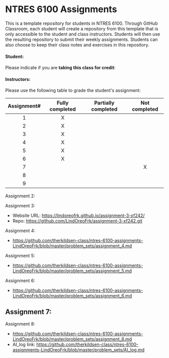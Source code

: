 # NTRES 6100 Assignments

This is a template repository for students in NTRES 6100. Through GitHub Classroom, each student will create a repository from this template that is only accessible to the student and class instructors. Students will then use the resulting repository to submit their weekly assignments. Students can also choose to keep their class notes and exercises in this repository.

#### Student:

Please indicate if you are **taking this class for credit**:

#### Instructors:

Please use the following table to grade the student's assignment:

| Assignment# | Fully completed | Partially completed | Not completed |
|:-----------:|:---------------:|:-------------------:|:-------------:|
|      1      |        X         |                     |               |
|      2      |        X         |                     |               |
|      3      |        X         |                     |               |
|      4      |        X         |                     |               |
|      5      |        X         |                     |               |
|      6      |        X         |                     |               |
|      7      |                 |                     |      X         |
|      8      |                 |                     |               |
|      9      |                 |                     |               |

Assignment 2:

Assignment 3:
- Website URL: https://lindoreofrk.github.io/assignment-3-xf242/
- Repo: https://github.com/LindOreoFrk/assignment-3-xf242.git

Assignment 4: 
- https://github.com/therkildsen-class/ntres-6100-assignments-LindOreoFrk/blob/master/problem_sets/assignment_4.md

Assignment 5:
- https://github.com/therkildsen-class/ntres-6100-assignments-LindOreoFrk/blob/master/problem_sets/assignment_5.md

Assignment 6:
- https://github.com/therkildsen-class/ntres-6100-assignments-LindOreoFrk/blob/master/problem_sets/assignment_6.md

Assignment 7:
- 

Assignment 8: 
- https://github.com/therkildsen-class/ntres-6100-assignments-LindOreoFrk/blob/master/problem_sets/assignment_8.md
- AI_log link: https://github.com/therkildsen-class/ntres-6100-assignments-LindOreoFrk/blob/master/problem_sets/AI_log.md
